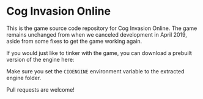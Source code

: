 # Cog Invasion Online #

This is the game source code repository for Cog Invasion Online. The game remains unchanged from when we canceled development in April 2019, aside from some fixes to get the game working again.

If you would just like to tinker with the game, you can download a prebuilt version of the engine here:

Make sure you set the `CIOENGINE` environment variable to the extracted engine folder.

Pull requests are welcome!
